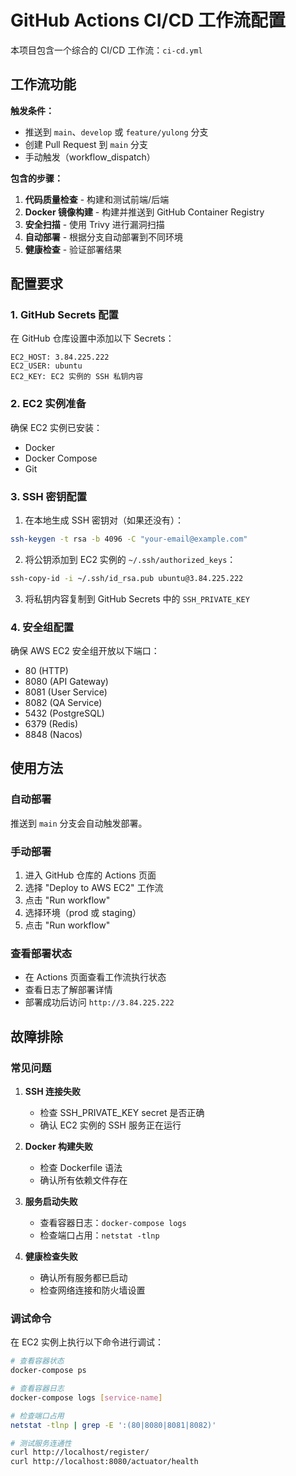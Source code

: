 # GitHub Actions CI/CD 工作流配置

本项目包含一个综合的 CI/CD 工作流：`ci-cd.yml`

## 工作流功能

**触发条件：**
- 推送到 `main`、`develop` 或 `feature/yulong` 分支
- 创建 Pull Request 到 `main` 分支
- 手动触发（workflow_dispatch）

**包含的步骤：**
1. **代码质量检查** - 构建和测试前端/后端
2. **Docker 镜像构建** - 构建并推送到 GitHub Container Registry
3. **安全扫描** - 使用 Trivy 进行漏洞扫描
4. **自动部署** - 根据分支自动部署到不同环境
5. **健康检查** - 验证部署结果

## 配置要求

### 1. GitHub Secrets 配置

在 GitHub 仓库设置中添加以下 Secrets：

```
EC2_HOST: 3.84.225.222
EC2_USER: ubuntu
EC2_KEY: EC2 实例的 SSH 私钥内容
```

### 2. EC2 实例准备

确保 EC2 实例已安装：
- Docker
- Docker Compose
- Git

### 3. SSH 密钥配置

1. 在本地生成 SSH 密钥对（如果还没有）：
```bash
ssh-keygen -t rsa -b 4096 -C "your-email@example.com"
```

2. 将公钥添加到 EC2 实例的 `~/.ssh/authorized_keys`：
```bash
ssh-copy-id -i ~/.ssh/id_rsa.pub ubuntu@3.84.225.222
```

3. 将私钥内容复制到 GitHub Secrets 中的 `SSH_PRIVATE_KEY`

### 4. 安全组配置

确保 AWS EC2 安全组开放以下端口：
- 80 (HTTP)
- 8080 (API Gateway)
- 8081 (User Service)
- 8082 (QA Service)
- 5432 (PostgreSQL)
- 6379 (Redis)
- 8848 (Nacos)

## 使用方法

### 自动部署
推送到 `main` 分支会自动触发部署。

### 手动部署
1. 进入 GitHub 仓库的 Actions 页面
2. 选择 "Deploy to AWS EC2" 工作流
3. 点击 "Run workflow"
4. 选择环境（prod 或 staging）
5. 点击 "Run workflow"

### 查看部署状态
- 在 Actions 页面查看工作流执行状态
- 查看日志了解部署详情
- 部署成功后访问 `http://3.84.225.222`

## 故障排除

### 常见问题

1. **SSH 连接失败**
   - 检查 SSH_PRIVATE_KEY secret 是否正确
   - 确认 EC2 实例的 SSH 服务正在运行

2. **Docker 构建失败**
   - 检查 Dockerfile 语法
   - 确认所有依赖文件存在

3. **服务启动失败**
   - 查看容器日志：`docker-compose logs`
   - 检查端口占用：`netstat -tlnp`

4. **健康检查失败**
   - 确认所有服务都已启动
   - 检查网络连接和防火墙设置

### 调试命令

在 EC2 实例上执行以下命令进行调试：

```bash
# 查看容器状态
docker-compose ps

# 查看容器日志
docker-compose logs [service-name]

# 检查端口占用
netstat -tlnp | grep -E ':(80|8080|8081|8082)'

# 测试服务连通性
curl http://localhost/register/
curl http://localhost:8080/actuator/health
```
